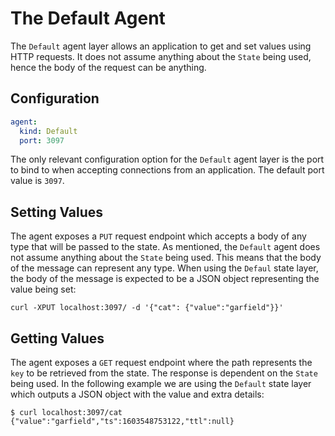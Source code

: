 # The Default Agent

The `Default` agent layer allows an application to get and set values using HTTP requests.
It does not assume anything about the `State` being used, hence the body of the request can be anything.

## Configuration
```yaml
agent:
  kind: Default
  port: 3097
```

The only relevant configuration option for the `Default` agent layer is the port to bind to when accepting connections from an application.
The default port value is `3097`.

## Setting Values
The agent exposes a `PUT` request endpoint which accepts a body of any type that will be passed to the state.
As mentioned, the `Default` agent does not assume anything about the `State` being used. This means that the body of the 
message can represent any type. When using the `Defaul` state layer, the body of the message is expected to be a JSON object 
representing the value being set:

```shell
curl -XPUT localhost:3097/ -d '{"cat": {"value":"garfield"}}'
```


## Getting Values
The agent exposes a `GET` request endpoint where the path represents the `key` to be retrieved from the state. The response is dependent on the `State` 
being used. In the following example we are using the `Default` state layer which outputs a JSON object with the value 
and extra details:

```shell
$ curl localhost:3097/cat
{"value":"garfield","ts":1603548753122,"ttl":null}
```

